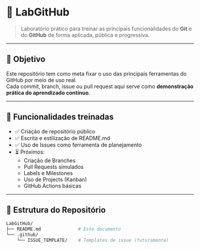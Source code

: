 # 🚀 LabGitHub

> Laboratório prático para treinar as principais funcionalidades do **Git** e do **GitHub** de forma aplicada, pública e progressiva.

---

## 🎯 Objetivo

Este repositório tem como meta fixar o uso das principais ferramentas do GitHub por meio de uso real.  
Cada commit, branch, issue ou pull request aqui serve como **demonstração prática do aprendizado contínuo**.

---

## 🧠 Funcionalidades treinadas

- ✅ Criação de repositório público
- ✅ Escrita e estilização de README.md
- ✅ Uso de Issues como ferramenta de planejamento
- ⏳ Próximos: 
  - Criação de Branches
  - Pull Requests simulados
  - Labels e Milestones
  - Uso de Projects (Kanban)
  - GitHub Actions básicas

---

## 📂 Estrutura do Repositório

```bash
LabGitHub/
├── README.md              # Este documento
└── .github/
    └── ISSUE_TEMPLATE/    # Templates de issue (futuramente)
